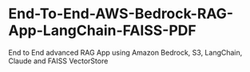 # End-To-End-AWS-Bedrock-RAG-App-LangChain-FAISS-PDF
End to End advanced RAG App using Amazon Bedrock, S3, LangChain, Claude and FAISS VectorStore

